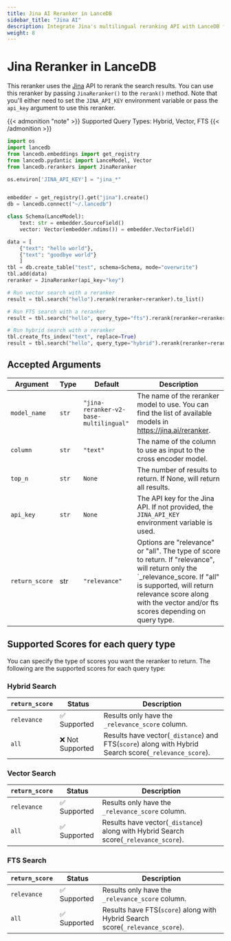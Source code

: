 ```yaml
---
title: Jina AI Reranker in LanceDB 
sidebar_title: "Jina AI"
description: Integrate Jina's multilingual reranking API with LanceDB for improved search results. Features model selection, API key management, and flexible scoring options for all search types.
weight: 8
---
```


# Jina Reranker in LanceDB

This reranker uses the [Jina](https://jina.ai/reranker/) API to rerank the search results. You can use this reranker by passing `JinaReranker()` to the `rerank()` method. Note that you'll either need to set the `JINA_API_KEY` environment variable or pass the `api_key` argument to use this reranker.


{{< admonition "note" >}}
Supported Query Types: Hybrid, Vector, FTS
{{< /admonition >}}


```python
import os
import lancedb
from lancedb.embeddings import get_registry
from lancedb.pydantic import LanceModel, Vector
from lancedb.rerankers import JinaReranker

os.environ['JINA_API_KEY'] = "jina_*"


embedder = get_registry().get("jina").create()
db = lancedb.connect("~/.lancedb")

class Schema(LanceModel):
    text: str = embedder.SourceField()
    vector: Vector(embedder.ndims()) = embedder.VectorField()

data = [
    {"text": "hello world"},
    {"text": "goodbye world"}
    ]
tbl = db.create_table("test", schema=Schema, mode="overwrite")
tbl.add(data)
reranker = JinaReranker(api_key="key")

# Run vector search with a reranker
result = tbl.search("hello").rerank(reranker=reranker).to_list() 

# Run FTS search with a reranker
result = tbl.search("hello", query_type="fts").rerank(reranker=reranker).to_list()

# Run hybrid search with a reranker
tbl.create_fts_index("text", replace=True)
result = tbl.search("hello", query_type="hybrid").rerank(reranker=reranker).to_list()

```

Accepted Arguments
----------------
| Argument | Type | Default | Description |
| --- | --- | --- | --- |
| `model_name` | `str` | `"jina-reranker-v2-base-multilingual"` | The name of the reranker model to use. You can find the list of available models in https://jina.ai/reranker. |
| `column` | `str` | `"text"` | The name of the column to use as input to the cross encoder model. |
| `top_n` | `str` | `None` | The number of results to return. If None, will return all results. |
| `api_key` | `str` | `None` | The API key for the Jina API. If not provided, the `JINA_API_KEY` environment variable is used. |
| `return_score` | str | `"relevance"` | Options are "relevance" or "all". The type of score to return. If "relevance", will return only the `_relevance_score. If "all" is supported, will return relevance score along with the vector and/or fts scores depending on query type. |



## Supported Scores for each query type
You can specify the type of scores you want the reranker to return. The following are the supported scores for each query type:

### Hybrid Search
|`return_score`| Status | Description |
| --- | --- | --- |
| `relevance` | ✅ Supported | Results only have the `_relevance_score` column. |
| `all` | ❌ Not Supported | Results have vector(`_distance`) and FTS(`score`) along with Hybrid Search score(`_relevance_score`). |

### Vector Search
|`return_score`| Status | Description |
| --- | --- | --- |
| `relevance` | ✅ Supported | Results only have the `_relevance_score` column. |
| `all` | ✅ Supported | Results have vector(`_distance`) along with Hybrid Search score(`_relevance_score`). |

### FTS Search
|`return_score`| Status | Description |
| --- | --- | --- |
| `relevance` | ✅ Supported | Results only have the `_relevance_score` column. |
| `all` | ✅ Supported | Results have FTS(`score`) along with Hybrid Search score(`_relevance_score`). |
